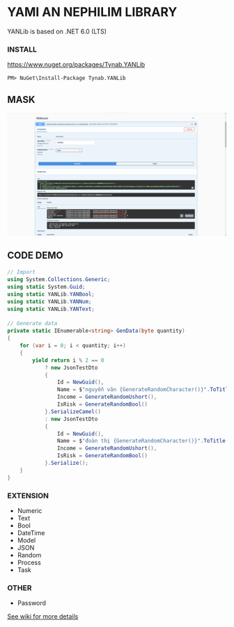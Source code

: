# YAMI AN NEPHILIM LIBRARY
YANLib is based on .NET 6.0 (LTS)

### INSTALL
https://www.nuget.org/packages/Tynab.YANLib
```
PM> NuGet\Install-Package Tynab.YANLib
```

## MASK
<p align="center">
<img src="https://github.com/Tynab/YANLib/blob/main/pic/0.jpg"></img>
</p>

## CODE DEMO
```c#
// Import
using System.Collections.Generic;
using static System.Guid;
using static YANLib.YANBool;
using static YANLib.YANNum;
using static YANLib.YANText;

// Generate data
private static IEnumerable<string> GenData(byte quantity)
{
    for (var i = 0; i < quantity; i++)
    {
        yield return i % 2 == 0
            ? new JsonTestDto
            {
                Id = NewGuid(),
                Name = $"nguyễn văn {GenerateRandomCharacter()}".ToTitle(),
                Income = GenerateRandomUshort(),
                IsRisk = GenerateRandomBool()
            }.SerializeCamel()
            : new JsonTestDto
            {
                Id = NewGuid(),
                Name = $"đoàn thị {GenerateRandomCharacter()}".ToTitle(),
                Income = GenerateRandomUshort(),
                IsRisk = GenerateRandomBool()
            }.Serialize();
    }
}
```

### EXTENSION
- Numeric
- Text
- Bool
- DateTime
- Model
- JSON
- Random
- Process
- Task

### OTHER
- Password

[See wiki for more details](https://github.com/Tynab/YANLib/wiki)